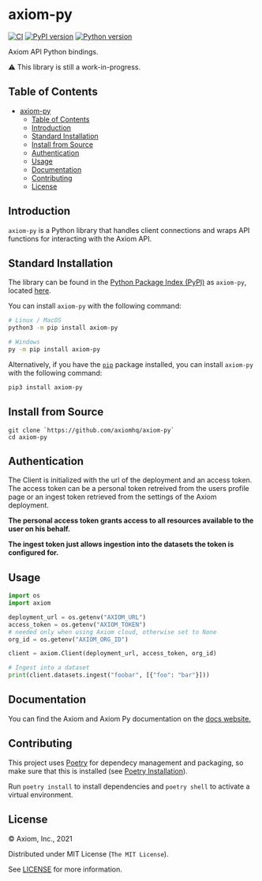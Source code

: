 # axiom-py

[![CI](https://github.com/axiomhq/axiom-py/actions/workflows/ci.yml/badge.svg)](https://github.com/axiomhq/axiom-py/actions/workflows/ci.yml) [![PyPI version](https://img.shields.io/pypi/v/axiom-py.svg)](https://pypi.org/project/axiom-py/) [![Python version](https://img.shields.io/pypi/pyversions/axiom-py.svg)](https://pypi.org/project/axiom-py/) 

Axiom API Python bindings.

⚠️ This library is still a work-in-progress.

## Table of Contents

- [axiom-py](#axiom-py)
  - [Table of Contents](#table-of-contents)
  - [Introduction](#introduction)
  - [Standard Installation](#standard-installation)
  - [Install from Source](#install-from-source)
  - [Authentication](#authentication)
  - [Usage](#usage)
  - [Documentation](#documentation)
  - [Contributing](#contributing)
  - [License](#license)

## Introduction

`axiom-py` is a Python library that handles client connections and wraps API functions for interacting with the Axiom API.

## Standard Installation

The library can be found in the [Python Package Index (PyPI)](https://pypi.org/) as `axiom-py`, located [here](https://pypi.org/project/axiom-py/).

You can install `axiom-py` with the following command:

```bash
# Linux / MacOS
python3 -m pip install axiom-py

# Windows
py -m pip install axiom-py
```

Alternatively, if you have the [`pip`](https://pip.pypa.io/) package installed, you can install `axiom-py` with the following command:

```bash
pip3 install axiom-py
```

## Install from Source

```
git clone `https://github.com/axiomhq/axiom-py`
cd axiom-py
```

## Authentication

The Client is initialized with the url of the deployment and an access token. The access token can be a personal token retreived from the users profile page or an ingest token retrieved from the settings of the Axiom deployment.

**The personal access token grants access to all resources available to the user on his behalf.**

**The ingest token just allows ingestion into the datasets the token is configured for.**

## Usage

```py
import os
import axiom

deployment_url = os.getenv("AXIOM_URL")
access_token = os.getenv("AXIOM_TOKEN")
# needed only when using Axiom cloud, otherwise set to None
org_id = os.getenv("AXIOM_ORG_ID")

client = axiom.Client(deployment_url, access_token, org_id)

# Ingest into a dataset
print(client.datasets.ingest("foobar", [{"foo": "bar"}]))
```

## Documentation

You can find the Axiom and Axiom Py documentation on the [docs website.](https://docs.axiom.co/)

## Contributing

This project uses [Poetry](https://python-poetry.org) for dependecy management
and packaging, so make sure that this is installed (see [Poetry Installation](https://python-poetry.org/docs/#installation)).

Run `poetry install` to install dependencies and `poetry shell` to activate a
virtual environment.

## License

&copy; Axiom, Inc., 2021

Distributed under MIT License (`The MIT License`).

See [LICENSE](LICENSE) for more information.
